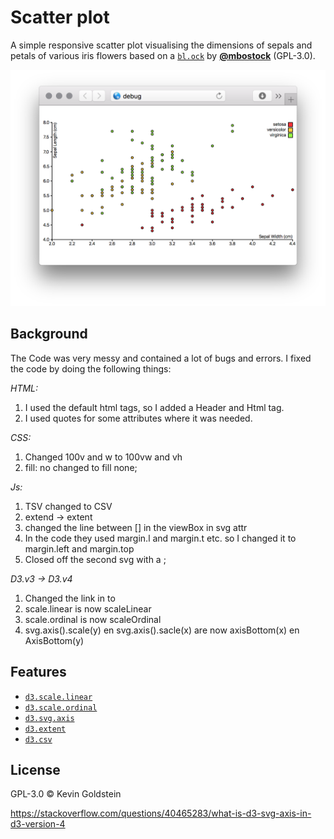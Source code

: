 # Scatter plot

A simple responsive scatter plot visualising the dimensions of sepals and petals
of various iris flowers based on a [`bl.ock`][block] by
[**@mbostock**][block-author] (GPL-3.0).

![picture](preview.png)

## Background

The Code was very messy and contained a lot of bugs and errors.
I fixed the code by doing the following things:

*HTML:*
1. I used the default html tags, so I added a Header and Html tag.
2. I used quotes for some attributes where it was needed.

*CSS:*
1. Changed 100v and w to 100vw and vh
2. fill: no changed to fill none;

*Js:*
1. TSV changed to CSV
2. extend -> extent
3. changed the line between [] in the viewBox in svg attr
4. In the code they used margin.l and margin.t etc. so I changed it to margin.left and margin.top
5. Closed off the second svg with a ;

*D3.v3 -> D3.v4*
1. Changed the link in <script src="https://d3js.org/d3.v3.min.js"></script> to <script src="https://d3js.org/d3.v4.min.js"></script>
2. scale.linear is now scaleLinear
3. scale.ordinal is now scaleOrdinal
4. svg.axis().scale(y) en svg.axis().sacle(x) are now axisBottom(x) en AxisBottom(y)

## Features

*   [`d3.scale.linear`](https://github.com/d3/d3-3.x-api-reference/blob/master/Quantitative-Scales.md#_linear)
*   [`d3.scale.ordinal`](https://github.com/d3/d3-3.x-api-reference/blob/master/Ordinal-Scales.md#ordinal)
*   [`d3.svg.axis`](https://github.com/d3/d3-3.x-api-reference/blob/master/SVG-Axes.md#axis)
*   [`d3.extent`](https://github.com/d3/d3-3.x-api-reference/blob/master/Arrays.md#d3_extent)
*   [`d3.csv`](https://github.com/d3/d3-3.x-api-reference/blob/master/CSV.md#csv)

## License

GPL-3.0 © Kevin Goldstein

[block]: https://bl.ocks.org/mbostock/3887118

[block-author]: https://github.com/mbostock

[cover]: preview.png

[url]: https://cmda-fe3.github.io/course-17-18/class-2/debug

https://stackoverflow.com/questions/40465283/what-is-d3-svg-axis-in-d3-version-4

